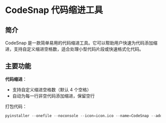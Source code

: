 # CodeSnap 代码缩进工具

## 简介
CodeSnap 是一款简单易用的代码缩进工具。它可以帮助用户快速为代码添加缩进，支持自定义缩进空格数，适合处理小型代码片段或快速格式化代码。

## 主要功能
**代码缩进**：
   - 支持自定义缩进空格数（默认 4 个空格）
   - 自动为每一行非空代码添加缩进，保留空行

打包代码：     
```python
pyinstaller --onefile --noconsole --icon=icon.ico --name=CodeSnap --add-data "icon.ico;." CodeSnap.py
```    
